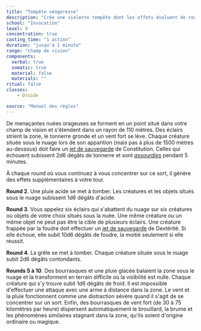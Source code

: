 ```yaml
---
title: "Tempête vengeresse"
description: "Crée une violente tempête dont les effets évoluent de round en round."
school: "Invocation"
level: 9
concentration: true
casting_time: "1 action"
duration: "jusqu'à 1 minute"
range: "champ de vision"
components:
  verbal: true
  somatic: true
  material: false
  materials: ""
ritual: false
classes:
    - Druide

source: "Manuel des règles"
---
```

De menaçantes nuées orageuses se forment en un point situé dans votre champ de vision et s'étendent dans un rayon de 110 mètres. Des éclairs strient la zone, le tonnerre gronde et un vent fort se lève. Chaque créature située sous le nuage lors de son apparition (mais pas à plus de 1500 mètres au-dessous) doit faire un [jet de sauvegarde](/utiliser-les-caracteristiques/#jets-de-sauvegarde) de Constitution. Celles qui échouent subissent 2d6 dégâts de tonnerre et sont [_assourdies_](/gerer-la-sante-du-personnage/#assourdi) pendant 5 minutes.

À chaque round où vous continuez à vous concentrer sur ce sort, il génère des effets supplémentaires à votre tour.

**Round 2**. Une pluie acide se met à tomber. Les créatures et les objets situés sous le nuage subissent 1d6 dégâts d'acide.

**Round 3**. Vous appelez six éclairs qui s'abattent du nuage sur six créatures ou objets de votre choix situés sous la nuée. Une même créature ou un même objet ne peut pas être la cible de plusieurs éclairs. Une créature frappée par la foudre doit effectuer un [jet de sauvegarde](/utiliser-les-caracteristiques/#jets-de-sauvegarde) de Dextérité. Si elle échoue, elle subit 10d6 dégâts de foudre, la moitié seulement si elle réussit.

**Round 4**. La grêle se met à tomber. Chaque créature située sous le nuage subit 2d6 dégâts contondants.

**Rounds 5 à 10**. Des bourrasques et une pluie glacée balaient la zone sous le nuage et la transforment en terrain difficile où la visibilité est nulle. Chaque créature qui s'y trouve subit 1d6 dégâts de froid. Il est impossible d'effectuer une attaque avec une arme à distance dans la zone. Le vent et la pluie fonctionnent comme une distraction sévère quand il s'agit de se concentrer sur un sort. Enfin, des bourrasques de vent fort (de 30 à 75 kilomètres par heure) dispersent automatiquement le brouillard, la brume et les phénomènes similaires stagnant dans la zone, qu'ils soient d'origine ordinaire ou magique.
